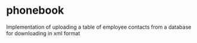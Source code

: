 # phonebook
Implementation of uploading a table of employee contacts from a database for downloading in xml format
